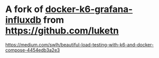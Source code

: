 # A fork of [docker-k6-grafana-influxdb](https://github.com/luketn/docker-k6-grafana-influxdb) from https://github.com/luketn


https://medium.com/swlh/beautiful-load-testing-with-k6-and-docker-compose-4454edb3a2e3
